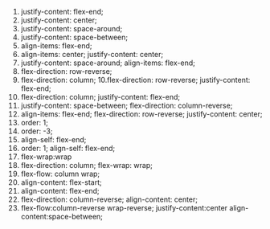 1. justify-content: flex-end;
2. justify-content: center;
3. justify-content: space-around;
4. justify-content: space-between;
5. align-items: flex-end;
6. align-items: center; justify-content: center;
7. justify-content: space-around; align-items: flex-end;
8. flex-direction: row-reverse;
9. flex-direction: column;
   10.flex-direction: row-reverse; justify-content: flex-end;
10. flex-direction: column; justify-content: flex-end;
11. justify-content: space-between; flex-direction: column-reverse;
12. align-items: flex-end; flex-direction: row-reverse; justify-content: center;
13. order: 1;
14. order: -3;
15. align-self: flex-end;
16. order: 1; align-self: flex-end;
17. flex-wrap:wrap
18. flex-direction: column; flex-wrap: wrap;
19. flex-flow: column wrap;
20. align-content: flex-start;
21. align-content: flex-end;
22. flex-direction: column-reverse; align-content: center;
23. flex-flow:column-reverse wrap-reverse; justify-content:center align-content:space-between;
